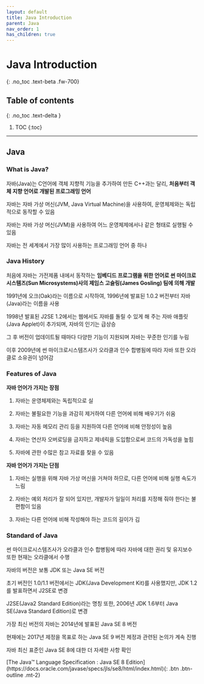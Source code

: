 ```yaml
---
layout: default
title: Java Introduction
parent: Java
nav_order: 1
has_children: true
---
```


# Java Introduction
{: .no_toc .text-beta .fw-700}

## Table of contents
{: .no_toc .text-delta }

1. TOC
{:toc}

---

## Java

### What is Java?

자바(Java)는 C언어에 객체 지향적 기능을 추가하여 만든 C++과는 달리, **처음부터 객체 지향 언어로 개발된 프로그래밍 언어**

자바는 자바 가상 머신(JVM, Java Virtual Machine)을 사용하여, 운영체제와는 독립적으로 동작할 수 있음

자바는 자바 가상 머신(JVM)을 사용하여 어느 운영체제에서나 같은 형태로 실행될 수 있음

자바는 전 세계에서 가장 많이 사용하는 프로그래밍 언어 중 하나

### Java History 

처음에 자바는 가전제품 내에서 동작하는 **임베디드 프로그램을 위한 언어로 썬 마이크로시스템즈(Sun Microsystems)사의 제임스 고슬링(James Gosling) 팀에 의해 개발**

1991년에 오크(Oak)라는 이름으로 시작하여, 1996년에 발표된 1.0.2 버전부터 자바(Java)라는 이름을 사용

1998년 발표된 J2SE 1.2에서는 웹에서도 자바를 돌릴 수 있게 해 주는 자바 애플릿(Java Applet)이 추가되며, 자바의 인기는 급상승

그 후 버전이 업데이트될 때마다 다양한 기능이 지원되며 자바는 꾸준한 인기를 누림

이후 2009년에 썬 마이크로시스템즈사가 오라클과 인수 합병됨에 따라 자바 또한 오라클로 소유권이 넘어감

### Features of Java

**자바 언어가 가지는 장점**

1. 자바는 운영체제와는 독립적으로 실

2. 자바는 불필요한 기능을 과감히 제거하여 다른 언어에 비해 배우기가 쉬움

3. 자바는 자동 메모리 관리 등을 지원하여 다른 언어에 비해 안정성이 높음

4. 자바는 연산자 오버로딩을 금지하고 제네릭을 도입함으로써 코드의 가독성을 높힘

5. 자바에 관한 수많은 참고 자료를 찾을 수 있음

**자바 언어가 가지는 단점**

1. 자바는 실행을 위해 자바 가상 머신을 거쳐야 하므로, 다른 언어에 비해 실행 속도가 느림

2. 자바는 예외 처리가 잘 되어 있지만, 개발자가 일일이 처리를 지정해 줘야 한다는 불편함이 있음

3. 자바는 다른 언어에 비해 작성해야 하는 코드의 길이가 김

### Standard of Java

썬 마이크로시스템즈사가 오라클과 인수 합병됨에 따라 자바에 대한 권리 및 유지보수 또한 현재는 오라클에서 수행

자바의 버전은 보통 JDK 또는 Java SE 버전

초기 버전인 1.0/1.1 버전에서는 JDK(Java Development Kit)를 사용했지만, JDK 1.2를 발표하면서 J2SE로 변경

J2SE(Java2 Standard Edition)라는 명칭 또한, 2006년 JDK 1.6부터 Java SE(Java Standard Edition)로 변경

가장 최신 버전의 자바는 2014년에 발표된 Java SE 8 버전

현재에는 2017년 제정을 목표로 하는 Java SE 9 버전 제정과 관련된 논의가 계속 진행

자바 최신 표준인 Java SE 8에 대한 더 자세한 사항 확인

<span class="fs-2">
[The Java™ Language Specification : Java SE 8 Edition](https://docs.oracle.com/javase/specs/jls/se8/html/index.html){: .btn .btn-outline .mt-2}
</span>
